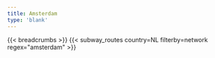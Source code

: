 ```yaml
---
title: Amsterdam
type: 'blank'
---
```


{{< breadcrumbs >}}
{{< subway_routes country=NL filterby=network regex="amsterdam" >}}
